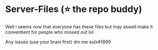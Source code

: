 # Server-Files (⭐ the repo buddy)

Well i seems now that everyone has these files but may aswell make it conventient for people who missed out lol

Any issues (use your brain first) dm me eulx#1899
 
